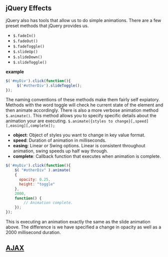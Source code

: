 ## jQuery Effects

jQuery also has tools that allow us to do simple animations. There are a few preset methods that jQuery provides us.

* `$.fadeIn()`
* `$.fadeOut()`
* `$.fadeToggle()`
* `$.slideUp()`
* `$.slideDown()`
* `$.slideToggle()`

**example**
```javascript
$('#myDiv').click(function(){
     $('#otherDiv').slideToggle();
});
```

The naming conventions of these methods make them fairly self expiatory. Methods with the word toggle will check he current state of the element and then animate accordingly. There is also a more verbose animation method `$.animate()`. This method allows you to specify specific details about the animation your are executing.
``
$.animate({styles to change}[,speed][,easing][,complete]);
``
* **object**: Object of styles you want to change in key value format.
* **speed**: Duration of animation in milliseconds.
* **easing**: Linear or Swing options. Linear is consistent throughout animation, swing speeds up half way through.
* **complete**: Callback function that executes when animation is complete.

```javascript
$('#myDiv').click(function(){
    $( "#otherDiv" ).animate(
    {
      opacity: 0.25,
      height: "toggle"
    },
    2000,
    function() {
        // Animation complete.
    });
});
```
This is executing an animation exactly the same as the slide animation above. The difference is we have specified a change in opacity as well as a 2000 millisecond duration.


## [AJAX](./ajax.md)
